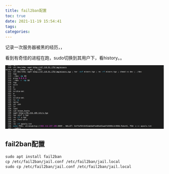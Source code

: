 ```yaml
---
title: fail2ban配置
toc: true
date: 2021-11-19 15:54:41
tags:
categories:
---
```


记录一次服务器被黑的经历，，

<!--more-->

看到有奇怪的进程在跑，sudo切换到其用户下，看history。。

![image-20211119162948803](fail2ban配置/image-20211119162948803.png)

## fail2ban配置

```shell
sudo apt install fail2ban
cp /etc/fail2ban/jail.conf /etc/fail2ban/jail.local
sudo cp /etc/fail2ban/jail.conf /etc/fail2ban/jail.local


```


